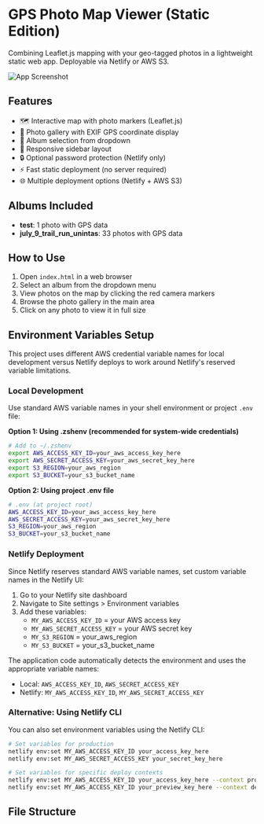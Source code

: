 # GPS Photo Map Viewer (Static Edition)

Combining Leaflet.js mapping with your geo-tagged photos in a lightweight static web app. Deployable via Netlify or AWS S3.

![App Screenshot](https://example.com/path/to/screenshot.jpg)
## Features

- 🗺️ Interactive map with photo markers (Leaflet.js)
- 📸 Photo gallery with EXIF GPS coordinate display
- 📁 Album selection from dropdown
- 📱 Responsive sidebar layout
- 🔒 Optional password protection (Netlify only)
- ⚡ Fast static deployment (no server required)
- 🌐 Multiple deployment options (Netlify + AWS S3)
## Albums Included

- **test**: 1 photo with GPS data
- **july_9_trail_run_unintas**: 33 photos with GPS data

## How to Use

1. Open `index.html` in a web browser
2. Select an album from the dropdown menu
3. View photos on the map by clicking the red camera markers
4. Browse the photo gallery in the main area
5. Click on any photo to view it in full size

## Environment Variables Setup

This project uses different AWS credential variable names for local development versus Netlify deploys to work around Netlify's reserved variable limitations.

### Local Development

Use standard AWS variable names in your shell environment or project `.env` file:

**Option 1: Using .zshenv (recommended for system-wide credentials)**
```bash
# Add to ~/.zshenv
export AWS_ACCESS_KEY_ID=your_aws_access_key_here
export AWS_SECRET_ACCESS_KEY=your_aws_secret_key_here
export S3_REGION=your_aws_region
export S3_BUCKET=your_s3_bucket_name
```

**Option 2: Using project .env file**
```bash
# .env (at project root)
AWS_ACCESS_KEY_ID=your_aws_access_key_here
AWS_SECRET_ACCESS_KEY=your_aws_secret_key_here
S3_REGION=your_aws_region
S3_BUCKET=your_s3_bucket_name
```

### Netlify Deployment

Since Netlify reserves standard AWS variable names, set custom variable names in the Netlify UI:

1. Go to your Netlify site dashboard
2. Navigate to Site settings > Environment variables
3. Add these variables:
   - `MY_AWS_ACCESS_KEY_ID` = your AWS access key
   - `MY_AWS_SECRET_ACCESS_KEY` = your AWS secret key
   - `MY_S3_REGION` = your_aws_region
   - `MY_S3_BUCKET` = your_s3_bucket_name

The application code automatically detects the environment and uses the appropriate variable names:
- Local: `AWS_ACCESS_KEY_ID`, `AWS_SECRET_ACCESS_KEY`
- Netlify: `MY_AWS_ACCESS_KEY_ID`, `MY_AWS_SECRET_ACCESS_KEY`

### Alternative: Using Netlify CLI

You can also set environment variables using the Netlify CLI:

```bash
# Set variables for production
netlify env:set MY_AWS_ACCESS_KEY_ID your_access_key_here
netlify env:set MY_AWS_SECRET_ACCESS_KEY your_secret_key_here

# Set variables for specific deploy contexts
netlify env:set MY_AWS_ACCESS_KEY_ID your_access_key_here --context production
netlify env:set MY_AWS_ACCESS_KEY_ID your_preview_key_here --context deploy-preview
```

## File Structure

